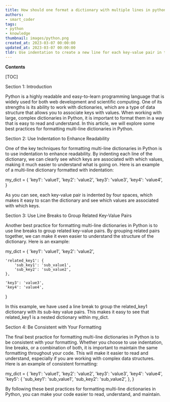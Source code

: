 ```yaml
---
title: How should one format a dictionary with multiple lines in python?
authors:
- smart_coder
tags:
- python
- knowledge
thumbnail: images/python.png
created_at: 2023-03-07 00:00:00
updated_at: 2023-03-07 00:00:00
tldr: Use indentation to create a new line for each key-value pair in the dictionary.
---
```


**Contents**

[TOC]

Section 1: Introduction

Python is a highly readable and easy-to-learn programming language that is widely used for both web development and scientific computing. One of its strengths is its ability to work with dictionaries, which are a type of data structure that allows you to associate keys with values. When working with large, complex dictionaries in Python, it is important to format them in a way that is easy to read and understand. In this article, we will explore some best practices for formatting multi-line dictionaries in Python.

Section 2: Use Indentation to Enhance Readability

One of the key techniques for formatting multi-line dictionaries in Python is to use indentation to enhance readability. By indenting each line of the dictionary, we can clearly see which keys are associated with which values, making it much easier to understand what is going on. Here is an example of a multi-line dictionary formatted with indentation:

my_dict = {
    'key1': 'value1',
    'key2': 'value2',
    'key3': 'value3',
    'key4': 'value4',
}

As you can see, each key-value pair is indented by four spaces, which makes it easy to scan the dictionary and see which values are associated with which keys.

Section 3: Use Line Breaks to Group Related Key-Value Pairs

Another best practice for formatting multi-line dictionaries in Python is to use line breaks to group related key-value pairs. By grouping related pairs together, we can make it even easier to understand the structure of the dictionary. Here is an example:

my_dict = {
    'key1': 'value1',
    'key2': 'value2',
    
    'related_key1': {
        'sub_key1': 'sub_value1',
        'sub_key2': 'sub_value2',
    },
    
    'key3': 'value3',
    'key4': 'value4',
}

In this example, we have used a line break to group the related_key1 dictionary with its sub-key value pairs. This makes it easy to see that related_key1 is a nested dictionary within my_dict.

Section 4: Be Consistent with Your Formatting

The final best practice for formatting multi-line dictionaries in Python is to be consistent with your formatting. Whether you choose to use indentation, line breaks, or a combination of both, it is important to maintain the same formatting throughout your code. This will make it easier to read and understand, especially if you are working with complex data structures. Here is an example of consistent formatting:

my_dict = {
    'key1': 'value1',
    'key2': 'value2',
    'key3': 'value3',
    'key4': 'value4',
    'key5': {
        'sub_key1': 'sub_value1',
        'sub_key2': 'sub_value2',
    },
}

By following these best practices for formatting multi-line dictionaries in Python, you can make your code easier to read, understand, and maintain.
